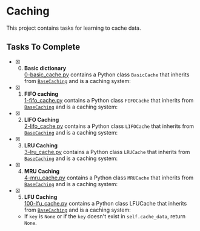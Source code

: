 # Caching

This project contains tasks for learning to cache data.

## Tasks To Complete

+ [x] 0. **Basic dictionary**<br/>[0-basic_cache.py](0-basic_cache.py) contains a Python class `BasicCache` that inherits from [`BaseCaching`](base_caching.py) and is a caching system:

+ [x] 1. **FIFO caching**<br/>[1-fifo_cache.py](1-fifo_cache.py) contains a Python class `FIFOCache` that inherits from [`BaseCaching`](base_caching.py) and is a caching system:

+ [x] 2. **LIFO Caching**<br/>[2-lifo_cache.py](2-lifo_cache.py) contains a Python class `LIFOCache` that inherits from [`BaseCaching`](base_caching.py) and is a caching system:

+ [x] 3. **LRU Caching**<br/>[3-lru_cache.py](3-lru_cache.py) contains a Python class `LRUCache` that inherits from [`BaseCaching`](base_caching.py) and is a caching system:

+ [x] 4. **MRU Caching**<br/>[4-mru_cache.py](4-mru_cache.py) contains a Python class `MRUCache` that inherits from [`BaseCaching`](base_caching.py) and is a caching system:

+ [x] 5. **LFU Caching**<br/>[100-lfu_cache.py](100-lfu_cache.py) contains a Python class LFUCache that inherits from [`BaseCaching`](base_caching.py) and is a caching system:

    + If `key` is `None` or if the `key` doesn't exist in `self.cache_data`, return `None`.
